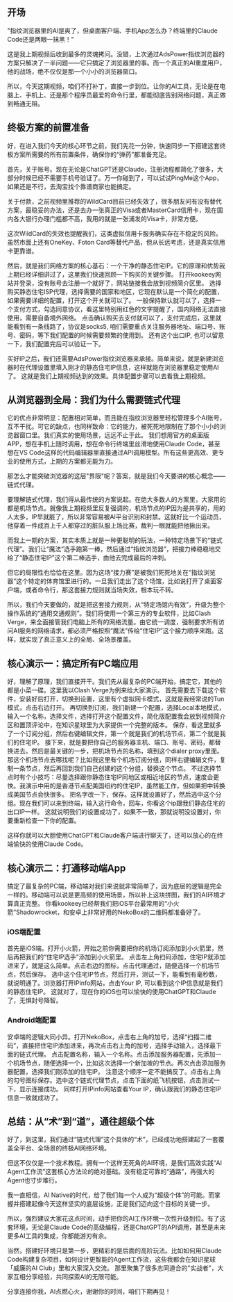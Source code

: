 ## 开场

"指纹浏览器里的AI是爽了，但桌面客户端、手机App怎么办？终端里的Claude Code还是两眼一抹黑！"

这是我上期视频后收到最多的灵魂拷问。没错，上次通过AdsPower指纹浏览器的方案只解决了一半问题——它只搞定了浏览器里的事。而一个真正的AI重度用户，他的战场，绝不仅仅是那一个小小的浏览器窗口。

所以，今天这期视频，咱们不打补丁，直接一步到位。让你的AI工具，无论是在电脑上、手机上、还是那个程序员最爱的命令行里，都能彻底告别网络问题，真正做到畅通无阻。

## 终极方案的前置准备

好，在进入我们今天的核心环节之前，我们先花一分钟，快速同步一下搭建这套终极方案所需要的所有前置条件，确保你的“弹药”都准备充足。

首先，关于账号。现在无论是ChatGPT还是Claude，注册流程都简化了很多，大部分时候已经不需要手机号验证了。万一你碰到了，可以试试PingMe这个App，如果还是不行，去淘宝找个靠谱商家也能搞定。

关于付款，之前视频里推荐的WildCard目前已经失效了，很多朋友问有没有替代方案，最稳妥的办法，还是去办一张真正的Visa或者MasterCard信用卡，现在国内各大银行办理门槛都不高，我用的就是一张浦发的Visa卡，非常方便。

这次WildCard的失效也提醒我们，这类虚拟信用卡服务确实存在不稳定的风险。虽然市面上还有OneKey、Foton Card等替代产品，但从长远考虑，还是真实信用卡更靠谱。

然后，就是我们网络方案的核心基石：一个干净的静态住宅IP。它的原理和优势我上期已经详细讲过了，这里我们快速回顾一下购买的关键步骤。
打开kookeey网站并登录，没有账号去注册一个就好了，网站链接我会放到视频简介区里。
选择购买静态住宅ISP代理，选择需要的国家和地区，它现在默认是一个简化的配置，如果需要详细的配置，打开这个开关就可以了。
一般保持默认就可以了，选择一个支付方式，勾选同意协议，看这里特别用红色的文字提醒了，国内网络无法直接使用，需要自备境外网络。
点击确认购买去支付就可以了，支付完成后，这里就能看到有一条线路了，协议是socks5, 咱们需要重点关注服务器地址、端口号、账号、密码，等下我们配置的时候需要频繁的使用到。
还有这个出口IP, 也可以留意一下，我们配置完后可以验证一下。

买好IP之后，我们还需要AdsPower指纹浏览器来承接。简单来说，就是新建浏览器时在代理设置里填入刚才的静态住宅IP信息，这样就能在浏览器里稳定使用AI了。
这就是我们上期视频达到的效果。具体配置步骤可以去看我上期视频。

## 从浏览器到全局：我们为什么需要链式代理

它的优点非常明显：配置相对简单，而且能在指纹浏览器里轻松管理多个AI账号，互不干扰。可它的缺点，也同样致命：它的能力，被死死地限制在了那个小小的浏览器窗口里。我们真实的使用场景，远远不止于此。
我们想用官方的桌面版APP，想在手机上随时调用，想在命令行终端里丝滑地使用Claude Code，甚至想在VS Code这样的代码编辑器里直接通过API调用模型。所有这些更高效、更专业的使用方式，上期的方案都无能为力。

那怎么才能突破浏览器的这层"界限"呢？答案，就是我们今天要讲的核心概念——链式代理。

要理解链式代理，我们得从最传统的方案说起。在绝大多数人的方案里，大家用的都是机场节点。就像我上期视频里反复强调的，机场节点的IP因为是共享的，用的人太多，IP早就脏了，所以非常容易被AI平台识别和封禁。这就好比一个运动员，他穿着一件成百上千人都穿过的脏队服上场比赛，裁判一眼就能把他揪出来。

而我上一期的方案，其实本质上就是一种更聪明的玩法，一种特定场景下的“链式代理”。我们让“魔法”选手跑第一棒，然后通过“指纹浏览器”，把接力棒稳稳地交给了“静态住宅IP”这个第二棒选手，由他去完成最后的冲刺。

但它的局限性也恰恰在这里。因为这场“接力赛”是被我们死死地关在“指纹浏览器”这个特定的体育馆里进行的。一旦我们走出了这个场馆，比如说打开了桌面客户端，或者命令行，那这套接力规则就当场失效，根本玩不转。

所以，我们今天要做的，就是把这套接力规则，从“特定场馆内有效”，升级为整个操作系统的“通用交通规则”。我们将使用一个第三方的专业软件，比如Clash Verge，来全面接管我们电脑上所有的网络流量。由它统一调度，强制要求所有访问AI服务的网络请求，都必须严格按照“魔法”传给“住宅IP”这个接力顺序来跑。这样，就实现了真正意义上的全局、全场景覆盖。

## 核心演示一：搞定所有PC端应用

好，理解了原理，我们直接开干。我们先从最复杂的PC端开始，搞定它，其他的都是小菜一碟。这里我以Clash Verge为例来给大家演示。
首先需要去下载这个软件，安装好后打开，切换到设置，这里有个虚拟网卡模式，这就是我经常说的Tun模式，点击右边打开。
再切换到订阅，我们新建一个配置，选择Local本地模式，输入一个名称，选择文件，选择打开这个配置文件，简化版配置我会放到视频简介区和置顶评论中，在知识星球里为大家提供一个完整的版本。
保存，看这里就多了一个订阅分组，然后右键编辑文件，第一个就是我们的机场节点，第二个就是我们的住宅IP。
接下来，就是要把你自己的服务器主机、端口、账号、密码，都替换进去。然后是最关键的一步，把机场节点的名称，填到这个dialer proxy里面。
那这个机场节点去哪找呢？比如我这里有个机场订阅分组，同样右键编辑文件，复制一条节点，然后再回到我们自己创建的这个分组，替换这个节点。
不过选择节点时有个小技巧：尽量选择跟你静态住宅IP同地区或相近地区的节点，速度会更快。我演示中用的是香港节点配美国纽约的住宅IP，虽然能工作，但如果把中转换成美国节点会快很多。
把名字改一下，保存。这样就设置好了，然后选中这个分组。现在我们可以来到终端，输入这行命令，回车，你看这个ip跟我们静态住宅的出口IP一样。
这就说明我们的设置成功了，如果不一致，那就说明没设置对，你要重新检查一下你的配置。

这样你就可以大胆使用ChatGPT和Claude客户端进行聊天了，还可以放心的在终端愉快的使用Claude Code。

## 核心演示二：打通移动端App

搞定了最复杂的PC端，移动端对我们来说就非常简单了，因为底层的逻辑是完全一样的。移动端可以说是更高频的使用场景，所以补上这块拼图，我们的AI环境才算真正完整。
你看kookeey已经帮我们把iOS平台最常用的“小火箭”Shadowrocket，和安卓上非常好用的NekoBox的二维码都准备好了。

### iOS端配置

首先是iOS端。打开小火箭，开始之前你需要把你的机场订阅添加到小火箭里，然后再把我们的“住宅IP选手”添加到小火箭里。
点击左上角扫码添加，住宅IP就添加进来了，就是这么简单。点击右边的图标，点击代理通过，随便选择一个机场节点，然后保存。
选中这个住宅IP节点，然后打开，测试一下，能看到有毫秒数，就说明通了。浏览器打开IPinfo网站，点击Your IP, 可以看到这个IP信息就是我们的静态住宅IP。
这就对了，现在你的iOS也可以愉快的使用ChatGPT和Claude了，无惧封号降智。

### Android端配置

安卓端的逻辑大同小异。打开NekoBox，点击右上角的加号，选择“扫描二维码”，直接把住宅IP添加进来，再次点击右上角的加号，选择手动输入，选择最下面的链式代理。
点击配置名称，输入一个名称。点击添加服务器配置，先添加一个机场节点，随便选择一个，比如这次选择一个新加坡的节点。再次点击添加服务器配置，选择我们刚添加的住宅IP。
注意这个顺序一定不能搞反了。点击右上角的勾号图标保存。选中这个链式代理节点，点击下面的纸飞机按钮，点击测试一下，显示连接成功。
同样打开IPinfo网站查看Your IP，确认跟我们的静态住宅IP信息一致就成功了。 

## 总结：从“术”到“道”，通往超级个体

好了，到这里，我们通过“链式代理”这个具体的“术”，已经成功地搭建起了一套覆盖全平台、全场景的终极AI网络环境。

但这不仅仅是一个技术教程。拥有一个这样无死角的AI环境，是我们高效实践“AI Agent工作流”这套核心方法论的绝对基础。没有稳定可靠的“通路”，再强大的Agent也寸步难行。

我一直相信，AI Native的时代，给了我们每一个人成为“超级个体”的可能。而掌握并搭建起像今天这样坚实的底层设施，正是我们迈向这个目标的关键一步。

所以，强烈建议大家花这点时间，动手把你的AI工作环境一次性升级到位。有了这套环境，无论是Claude Code的高级编程，还是ChatGPT的API调用，甚至是未来更多AI工具的集成，你都能游刃有余。

当然，搭建好环境只是第一步，更精彩的是后面的高阶玩法。比如如何用Claude Code构建复杂项目，如何设计更智能的Agent工作流，这些我都会在知识星球「威廉的AI Club」里和大家深入交流。
那里聚集了很多志同道合的"实战者"，大家互相分享经验，共同探索AI的无限可能。

分享连接你我，AI点燃心火，谢谢你的时间，咱们下期再见！
